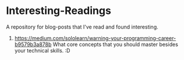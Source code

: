 # Interesting-Readings
A repository for blog-posts that I've read and found interesting.

1) https://medium.com/sololearn/warning-your-programming-career-b9579b3a878b
What core concepts that you should master besides your technical skills. :D 
